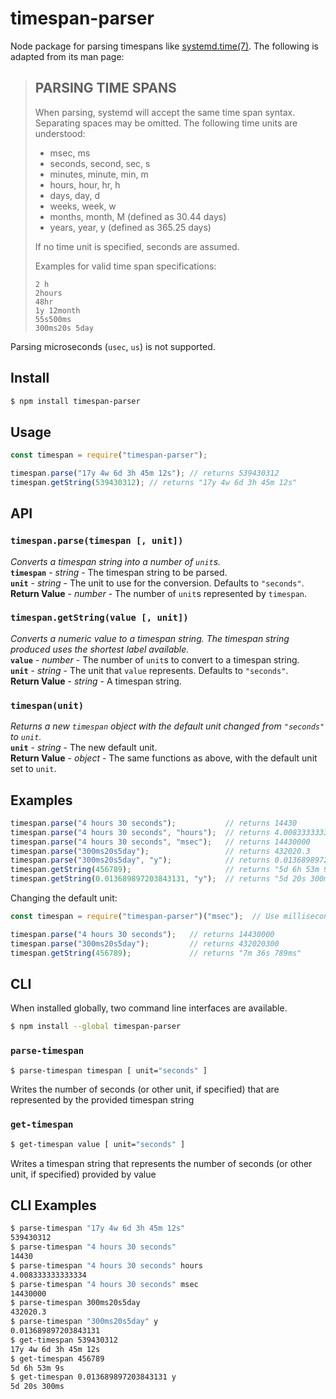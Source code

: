 # timespan-parser
Node package for parsing timespans like [systemd.time(7)](https://www.freedesktop.org/software/systemd/man/systemd.time.html).  The following is adapted from its man page:

> ## PARSING TIME SPANS
> When parsing, systemd will accept the same time span syntax.
> Separating spaces may be omitted. The following time units are
> understood:
>
> * msec, ms
> * seconds, second, sec, s
> * minutes, minute, min, m
> * hours, hour, hr, h
> * days, day, d
> * weeks, week, w
> * months, month, M (defined as 30.44 days)
> * years, year, y (defined as 365.25 days)
>
> If no time unit is specified, seconds are assumed.
>
> Examples for valid time span specifications:
>
>     2 h
>     2hours
>     48hr
>     1y 12month
>     55s500ms
>     300ms20s 5day

Parsing microseconds (`usec`, `us`) is not supported.

## Install

```sh
$ npm install timespan-parser
```

## Usage

```javascript
const timespan = require("timespan-parser");

timespan.parse("17y 4w 6d 3h 45m 12s"); // returns 539430312
timespan.getString(539430312); // returns "17y 4w 6d 3h 45m 12s"
```

## API
### `timespan.parse(timespan [, unit])`
*Converts a timespan string into a number of `unit`s.*\
**`timespan`** - *string* - The timespan string to be parsed.\
**`unit`** - *string* - The unit to use for the conversion.  Defaults to `"seconds"`.\
**Return Value** - *number* - The number of `unit`s represented by `timespan`.

### `timespan.getString(value [, unit])`
*Converts a numeric value to a timespan string.  The timespan string produced uses the shortest label available.*\
**`value`** - *number* - The number of `unit`s to convert to a timespan string.\
**`unit`** - *string* - The unit that `value` represents.  Defaults to `"seconds"`.\
**Return Value** - *string* - A timespan string.

### `timespan(unit)`
*Returns a new `timespan` object with the default unit changed from `"seconds"` to `unit`.*\
**`unit`** - *string* - The new default unit.\
**Return Value** - *object* - The same functions as above, with the default unit set to `unit`.

## Examples

```javascript
timespan.parse("4 hours 30 seconds");           // returns 14430
timespan.parse("4 hours 30 seconds", "hours");  // returns 4.008333333333334
timespan.parse("4 hours 30 seconds", "msec");   // returns 14430000
timespan.parse("300ms20s5day");                 // returns 432020.3
timespan.parse("300ms20s5day", "y");            // returns 0.013689897203843131
timespan.getString(456789);                     // returns "5d 6h 53m 9s"
timespan.getString(0.013689897203843131, "y");  // returns "5d 20s 300ms"
```

Changing the default unit:

```javascript
const timespan = require("timespan-parser")("msec");  // Use milliseconds as the default unit

timespan.parse("4 hours 30 seconds");   // returns 14430000
timespan.parse("300ms20s5day");         // returns 432020300
timespan.getString(456789);             // returns "7m 36s 789ms"
```

## CLI
When installed globally, two command line interfaces are available.
```sh
$ npm install --global timespan-parser
```
### `parse-timespan`
```sh
$ parse-timespan timespan [ unit="seconds" ]
```
Writes the number of seconds (or other unit, if specified) that are represented
by the provided timespan string
### `get-timespan`
```sh
$ get-timespan value [ unit="seconds" ]
```
Writes a timespan string that represents the number of seconds (or other unit,
if specified) provided by value
## CLI Examples
```sh
$ parse-timespan "17y 4w 6d 3h 45m 12s"
539430312
$ parse-timespan "4 hours 30 seconds"
14430
$ parse-timespan "4 hours 30 seconds" hours
4.008333333333334
$ parse-timespan "4 hours 30 seconds" msec
14430000
$ parse-timespan 300ms20s5day
432020.3
$ parse-timespan "300ms20s5day" y
0.013689897203843131
$ get-timespan 539430312
17y 4w 6d 3h 45m 12s
$ get-timespan 456789 
5d 6h 53m 9s
$ get-timespan 0.013689897203843131 y
5d 20s 300ms
```
